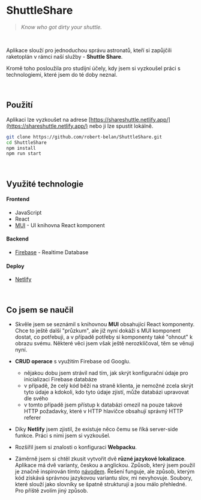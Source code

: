 # ShuttleShare
> _Know who got dirty your shuttle._

<br>

Aplikace slouží pro jednoduchou správu astronatů, kteří si zapůjčili raketoplán v rámci naší služby - **Shuttle Share**.

Kromě toho posloužila pro studijní účely, kdy jsem si vyzkoušel práci s technologiemi, které jsem do té doby neznal.

<br>



## Použití
Aplikaci lze vyzkoušet na adrese [https://shareshuttle.netlify.app/](https://shareshuttle.netlify.app/) nebo ji lze spustit lokálně.


```bash
git clone https://github.com/robert-belan/ShuttleShare.git
cd ShuttleShare
npm install
npm run start
```

<br>



## Využité technologie

#### Frontend
- JavaScript
- React
- [MUI](https://mui.com/) - UI knihovna React komponent

#### Backend
- [Firebase](https://firebase.google.com/) - Realtime Database

#### Deploy
- [Netlify](https://www.netlify.com/)

<br>



## Co jsem se naučil

- Skvěle jsem se seznámil s knihovnou **MUI** obsahující React komponenty. Chce to ještě další "průzkum", ale již nyní dokáži s MUI komponent dostat, co potřebuji, a v případě potřeby si komponenty také "ohnout" k obrazu svému. Některé věci jsem však ještě nerozklíčoval, těm se věnuji nyní.

- **CRUD operace** s využitím Firebase od Googlu.
  - nějakou dobu jsem strávil nad tím, jak skrýt konfigurační údaje pro inicializaci Firebase databáze
  - v případě, že celý kód běží na straně klienta, je nemožné zcela skrýt tyto údaje a kdokoli, kdo tyto údaje zjistí, může databázi upravovat dle svého
  - v tomto případě jsem přístup k databázi omezil na pouze takové HTTP požadavky, které v HTTP hlavičce obsahují správný HTTP referer
  
- Díky **Netlify** jsem zjistil, že existuje něco čemu se říká server-side funkce. Práci s nimi jsem si vyzkoušel.

- Rozšířil jsem si znalosti o konfiguraci **Webpacku**.

- Záměrně jsem si chtěl zkusit vytvořit dvě **různé jazykové lokalizace**. Aplikace má dvě varianty, českou a anglickou. Způsob, který jsem použil je značně inspirován tímto [návodem](https://dev.to/halilcanozcelik/create-a-multi-language-website-with-react-context-api-4i27). Řešení funguje, ale způsob, kterým kód získává správnou jazykovou variantu slov, mi nevyhovuje. Soubory, které slouží jako slovníky se špatně strukturují a jsou málo přehledné. Pro příště zvolím jiný způsob.

<br>

